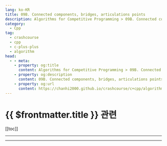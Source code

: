 ```yaml
---
lang: ko-KR
title: 09B. Connected components, bridges, articulations points
description: Algorithms for Competitive Programming > 09B. Connected components, bridges, articulations points
category:
  - Cpp
tag: 
  - crashcourse
  - cpp
  - c-plus-plus
  - algorithm
head:
  - - meta:
    - property: og:title
      content: Algorithms for Competitive Programming > 09B. Connected components, bridges, articulations points
    - property: og:description
      content: 09B. Connected components, bridges, articulations points
    - property: og:url
      content: https://chanhi2000.github.io/crashcourse/c+cpp/algorithms-for-competitive-programming/09-graphs/09B.html
---
```


# {{ $frontmatter.title }} 관련

[[toc]]

---

---

<TagLinks />
